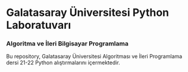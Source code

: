 # Galatasaray Üniversitesi Python Laboratuvarı

### Algoritma ve İleri Bilgisayar Programlama

Bu repository, Galatasaray Üniversitesi Algoritması ve İleri Programlama dersi 21-22 Python alıştırmalarını içermektedir.
